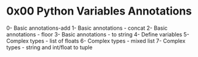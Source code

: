 # 0x00 Python Variables Annotations
0- Basic annotations-add
1- Basic annotations - concat
2- Basic annotations - floor
3- Basic annotations - to string
4- Define variables
5- Complex types - list of floats
6- Complex types - mixed list
7- Complex types - string and int/float to tuple

